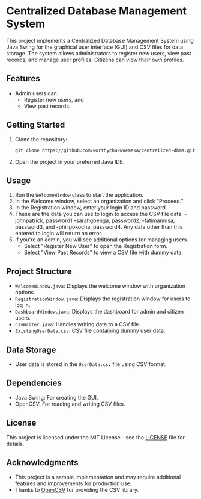 # Centralized Database Management System

This project implements a Centralized Database Management System using Java Swing for the graphical user interface (GUI) and CSV files for data storage. The system allows administrators to register new users, view past records, and manage user profiles. Citizens can view their own profiles.

## Features

- Admin users can:
  - Register new users, and
  - View past records.

## Getting Started

1. Clone the repository:
   ```
   git clone https://github.com/worthychukwuemeka/centralized-dbms.git
   ```
2. Open the project in your preferred Java IDE.

## Usage

1. Run the `WelcomeWindow` class to start the application.
2. In the Welcome window, select an organization and click "Proceed."
3. In the Registration window, enter your login ID and password.
4. These are the data you can use to login to access the CSV file data:
   -johnpatrick, password1
   -sarahgbenga, password2,
   -fatimamusa, password3, and
   -philipokocha, password4.
Any data other than this entered to login will return an error.
5. If you're an admin, you will see additional options for managing users.
   - Select "Register New User" to open the Registration form.
   - Select "View Past Records" to view a CSV file with dummy data.

## Project Structure

- `WelcomeWindow.java`: Displays the welcome window with organization options.
- `RegistrationWindow.java`: Displays the registration window for users to log in.
- `DashboardWindow.java`: Displays the dashboard for admin and citizen users.
- `CsvWriter.java`: Handles writing data to a CSV file.
- `ExistingUserData.csv`: CSV file containing dummy user data.

## Data Storage

- User data is stored in the `UserData.csv` file using CSV format.

## Dependencies

- Java Swing: For creating the GUI.
- OpenCSV: For reading and writing CSV files.

## License

This project is licensed under the MIT License - see the [LICENSE](LICENSE) file for details.

## Acknowledgments

- This project is a sample implementation and may require additional features and improvements for production use.
- Thanks to [OpenCSV](http://opencsv.sourceforge.net/) for providing the CSV library.
